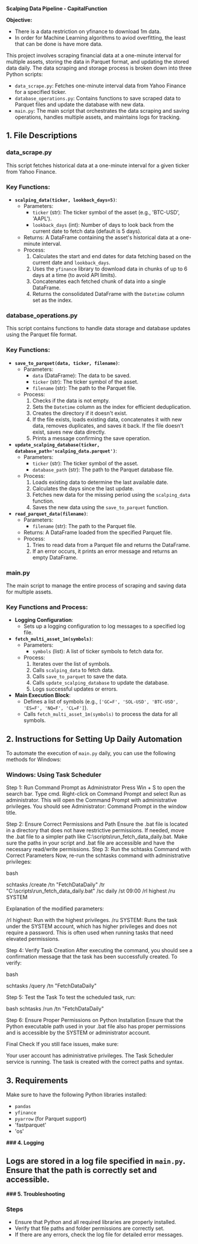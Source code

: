 **Scalping Data Pipeline - CapitalFunction**


**Objective:**
- There is a data restriction on yfinance to download 1m data. 
- In order for Machine Learning algorithms to aviod overfitting, the least that can be done is have more data.


This project involves scraping financial data at a one-minute interval for multiple assets, storing the data in Parquet format, and updating the stored data daily. The data scraping and storage process is broken down into three Python scripts:

- `data_scrape.py`: Fetches one-minute interval data from Yahoo Finance for a specified ticker.
- `database_operations.py`: Contains functions to save scraped data to Parquet files and update the database with new data.
- `main.py`: The main script that orchestrates the data scraping and saving operations, handles multiple assets, and maintains logs for tracking.

## 1. File Descriptions

### data_scrape.py

This script fetches historical data at a one-minute interval for a given ticker from Yahoo Finance.

### **Key Functions:**

- **`scalping_data(ticker, lookback_days=5)`**:
    - Parameters:
        - `ticker` (str): The ticker symbol of the asset (e.g., 'BTC-USD', 'AAPL').
        - `lookback_days` (int): Number of days to look back from the current date to fetch data (default is 5 days).
    - Returns: A DataFrame containing the asset's historical data at a one-minute interval.
    - Process:
        1. Calculates the start and end dates for data fetching based on the current date and `lookback_days`.
        2. Uses the `yfinance` library to download data in chunks of up to 6 days at a time (to avoid API limits).
        3. Concatenates each fetched chunk of data into a single DataFrame.
        4. Returns the consolidated DataFrame with the `Datetime` column set as the index.

### database_operations.py

This script contains functions to handle data storage and database updates using the Parquet file format.

### **Key Functions:**

- **`save_to_parquet(data, ticker, filename)`**:
    - Parameters:
        - `data` (DataFrame): The data to be saved.
        - `ticker` (str): The ticker symbol of the asset.
        - `filename` (str): The path to the Parquet file.
    - Process:
        1. Checks if the data is not empty.
        2. Sets the `Datetime` column as the index for efficient deduplication.
        3. Creates the directory if it doesn't exist.
        4. If the file exists, loads existing data, concatenates it with new data, removes duplicates, and saves it back. If the file doesn't exist, saves new data directly.
        5. Prints a message confirming the save operation.
- **`update_scalping_database(ticker, database_path='scalping_data.parquet')`**:
    - Parameters:
        - `ticker` (str): The ticker symbol of the asset.
        - `database_path` (str): The path to the Parquet database file.
    - Process:
        1. Loads existing data to determine the last available date.
        2. Calculates the days since the last update.
        3. Fetches new data for the missing period using the `scalping_data` function.
        4. Saves the new data using the `save_to_parquet` function.
- **`read_parquet_data(filename)`**:
    - Parameters:
        - `filename` (str): The path to the Parquet file.
    - Returns: A DataFrame loaded from the specified Parquet file.
    - Process:
        1. Tries to read data from a Parquet file and returns the DataFrame.
        2. If an error occurs, it prints an error message and returns an empty DataFrame.

### main.py

The main script to manage the entire process of scraping and saving data for multiple assets.

### **Key Functions and Process:**

- **Logging Configuration**:
    - Sets up a logging configuration to log messages to a specified log file.
- **`fetch_multi_asset_1m(symbols)`**:
    - Parameters:
        - `symbols` (list): A list of ticker symbols to fetch data for.
    - Process:
        1. Iterates over the list of symbols.
        2. Calls `scalping_data` to fetch data.
        3. Calls `save_to_parquet` to save the data.
        4. Calls `update_scalping_database` to update the database.
        5. Logs successful updates or errors.
- **Main Execution Block**:
    - Defines a list of symbols (e.g., `['GC=F', 'SOL-USD', 'BTC-USD', 'ES=F', 'NQ=F', 'CL=F']`).
    - Calls `fetch_multi_asset_1m(symbols)` to process the data for all symbols.

## 2. Instructions for Setting Up Daily Automation

To automate the execution of `main.py` daily, you can use the following methods for Windows:


### Windows: Using Task Scheduler

Step 1: Run Command Prompt as Administrator
Press Win + S to open the search bar.
Type cmd.
Right-click on Command Prompt and select Run as administrator.
This will open the Command Prompt with administrative privileges. You should see Administrator: Command Prompt in the window title.

Step 2: Ensure Correct Permissions and Path
Ensure the .bat file is located in a directory that does not have restrictive permissions. If needed, move the .bat file to a simpler path like C:\scripts\run_fetch_data_daily.bat.
Make sure the paths in your script and .bat file are accessible and have the necessary read/write permissions.
Step 3: Run the schtasks Command with Correct Parameters
Now, re-run the schtasks command with administrative privileges:

bash

schtasks /create /tn "FetchDataDaily" /tr "C:\scripts\run_fetch_data_daily.bat" /sc daily /st 09:00 /rl highest /ru SYSTEM

Explanation of the modified parameters:

/rl highest: Run with the highest privileges.
/ru SYSTEM: Runs the task under the SYSTEM account, which has higher privileges and does not require a password. This is often used when running tasks that need elevated permissions.

Step 4: Verify Task Creation
After executing the command, you should see a confirmation message that the task has been successfully created. To verify:

bash

schtasks /query /tn "FetchDataDaily"

Step 5: Test the Task
To test the scheduled task, run:

bash
schtasks /run /tn "FetchDataDaily"

Step 6: Ensure Proper Permissions on Python Installation
Ensure that the Python executable path used in your .bat file also has proper permissions and is accessible by the SYSTEM or administrator account.

Final Check
If you still face issues, make sure:

Your user account has administrative privileges.
The Task Scheduler service is running.
The task is created with the correct paths and syntax.

## 3. Requirements

Make sure to have the following Python libraries installed:

- `pandas`
- `yfinance`
- `pyarrow` (for Parquet support)
- 'fastparquet'
- 'os'
  


**### 4. Logging**

## Logs are stored in a log file specified in `main.py`. Ensure that the path is correctly set and accessible.

**### 5. Troubleshooting**
### Steps
- Ensure that Python and all required libraries are properly installed.
- Verify that file paths and folder permissions are correctly set.
- If there are any errors, check the log file for detailed error messages.


